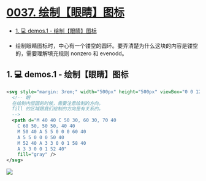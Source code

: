 # [0037. 绘制【眼睛】图标](https://github.com/tnotesjs/TNotes.svg/tree/main/notes/0037.%20%E7%BB%98%E5%88%B6%E3%80%90%E7%9C%BC%E7%9D%9B%E3%80%91%E5%9B%BE%E6%A0%87)

<!-- region:toc -->

- [1. 💻 demos.1 - 绘制【眼睛】图标](#1--demos1---绘制眼睛图标)

<!-- endregion:toc -->
- 绘制眼睛图标时，中心有一个镂空的圆环。要弄清楚为什么这块的内容是镂空的，需要理解填充规则 nonzero 和 evenodd。

## 1. 💻 demos.1 - 绘制【眼睛】图标

```xml
<svg style="margin: 3rem;" width="500px" height="500px" viewBox="0 0 120 120" xmlns="http://www.w3.org/2000/svg">
  <!-- 眼
  在绘制内层圆的时候，需要注意绘制的方向。
  fill 的区域跟我们绘制的方向是有关系的。
  -->
  <path d="M 40 40 C 50 30, 60 30, 70 40
    C 60 50, 50 50, 40 40
    M 50 40 A 5 5 0 0 0 60 40
    A 5 5 0 0 0 50 40
    M 52 40 A 3 3 0 0 1 58 40
    A 3 3 0 0 1 52 40"
    fill="gray" />
</svg>
```

![](assets/2024-12-10-13-53-19.png)
